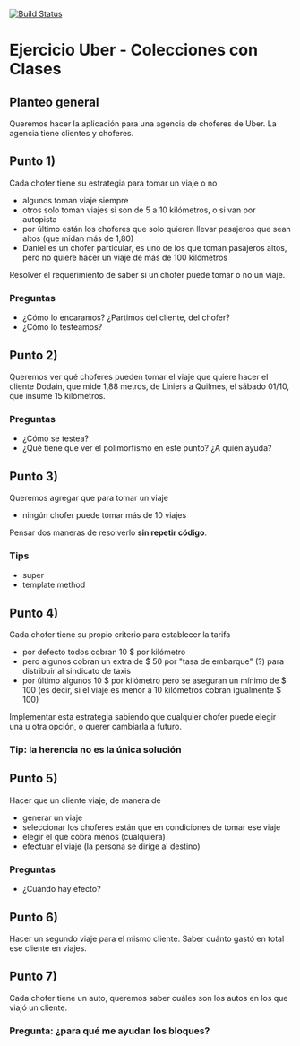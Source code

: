 
 
[![Build Status](https://travis-ci.org/wollok/uberClases.svg?branch=master)](https://travis-ci.org/wollok/uberClases)

# Ejercicio Uber - Colecciones con Clases

## Planteo general
Queremos hacer la aplicación para una agencia de choferes de Uber.
La agencia tiene clientes y choferes.

## Punto 1)
Cada chofer tiene su estrategia para tomar un viaje o no

* algunos toman viaje siempre
* otros solo toman viajes si son de 5 a 10 kilómetros, o si van por autopista 
* por último están los choferes que solo quieren llevar pasajeros que sean altos (que midan más de 1,80)
 * Daniel es un chofer particular, es uno de los que toman pasajeros altos, pero no quiere hacer un viaje de más de 100 kilómetros

Resolver el requerimiento de saber si un chofer puede tomar o no un viaje.

### Preguntas

* ¿Cómo lo encaramos? ¿Partimos del cliente, del chofer? 
* ¿Cómo lo testeamos?


## Punto 2) 
Queremos ver qué choferes pueden tomar el viaje que quiere hacer el cliente Dodain, que mide 1,88 metros, de Liniers a Quilmes, el sábado 01/10, que insume 15 kilómetros.

### Preguntas
* ¿Cómo se testea?
* ¿Qué tiene que ver el polimorfismo en este punto? ¿A quién ayuda?

## Punto 3)
Queremos agregar que para tomar un viaje

* ningún chofer puede tomar más de 10 viajes

Pensar dos maneras de resolverlo **sin repetir código**.

### Tips

* super
* template method

## Punto 4) 
Cada chofer tiene su propio criterio para establecer la tarifa

* por defecto todos cobran 10 $ por kilómetro
* pero algunos cobran un extra de $ 50 por "tasa de embarque" (?) para distribuir al sindicato de taxis
* por último algunos 10 $ por kilómetro pero se aseguran un mínimo de $ 100 (es decir, si el viaje es menor a 10 kilómetros cobran igualmente $ 100)

Implementar esta estrategia sabiendo que cualquier chofer puede elegir una u otra opción, o querer cambiarla a futuro.

### Tip: la herencia no es la única solución

## Punto 5) 
Hacer que un cliente viaje, de manera de 

* generar un viaje
* seleccionar los choferes están que en condiciones de tomar ese viaje 
* elegir el que cobra menos (cualquiera)
* efectuar el viaje (la persona se dirige al destino)

### Preguntas

* ¿Cuándo hay efecto?

## Punto 6)
Hacer un segundo viaje para el mismo cliente.
Saber cuánto gastó en total ese cliente en viajes.

## Punto 7)
Cada chofer tiene un auto, queremos saber cuáles son los autos en los que viajó un cliente.

### Pregunta: ¿para qué me ayudan los bloques?
